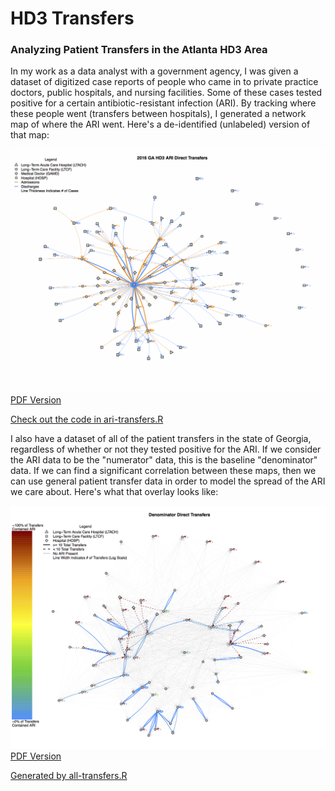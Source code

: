 HD3 Transfers
================

### Analyzing Patient Transfers in the Atlanta HD3 Area

In my work as a data analyst with a government agency, I was given a dataset of digitized case reports of people who came in to private practice doctors, public hospitals, and nursing facilities. Some of these cases tested positive for a certain antibiotic-resistant infection (ARI). By tracking where these people went (transfers between hospitals), I generated a network map of where the ARI went. Here's a de-identified (unlabeled) version of that map:

![Antibiotic-Resistant Transfers](Visuals/ARI%20Network.gif) [PDF Version](Visuals/ARI%20Network.pdf)

[Check out the code in ari-transfers.R](ari-transfers.R)

I also have a dataset of all of the patient transfers in the state of Georgia, regardless of whether or not they tested positive for the ARI. If we consider the ARI data to be the "numerator" data, this is the baseline "denominator" data. If we can find a significant correlation between these maps, then we can use general patient transfer data in order to model the spread of the ARI we care about. Here's what that overlay looks like:

![ARI Overlaid on Denominator Data](Visuals/Denominator%20Network%20(ARI%20Overlay).png) [PDF Version](Visuals/Denominator%20Network%20(ARI%20Overlay).pdf)

[Generated by all-transfers.R](all-transfers.R)
